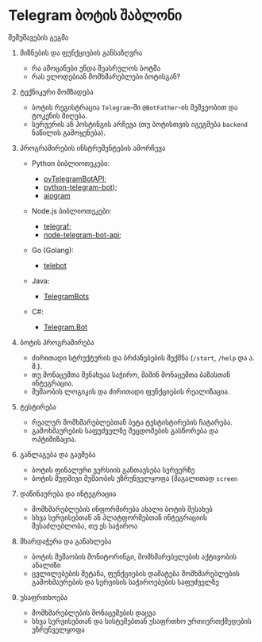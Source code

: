 #  Telegram ბოტის შაბლონი


შემუშავების გეგმა

1. მიზნების და ფუნქციების განსაზღვრა
   
    - რა ამოცანები უნდა შეასრულოს ბოტმა
    - რას ელოდებიან მომხმარებლები ბოტისგან?
2. ტექნიკური მომზადება

    - ბოტის რეგისტრაცია `Telegram`-ში `@BotFather`-ის მეშვეობით და ტოკენის მიღება.
    - სერვერის ან ჰოსტინგის არჩევა (თუ ბოტისთვის იგეგმება  `backend` ნაწილის გამოყენება).
3. პროგრამირების ინსტრუმენტების ამორჩევა

    - Python ბიბლიოთეკები:
      - [pyTelegramBotAPI](https://github.com/eternnoir/pyTelegramBotAPI);
      - [python-telegram-bot](https://github.com/python-telegram-bot/python-telegram-bot));
      - [aiogram](https://github.com/aiogram/aiogram)
  
    - Node.js ბიბლიოთეკები:
      -  [telegraf](https://github.com/telegraf/telegraf);
      -  [node-telegram-bot-api](https://github.com/yagop/node-telegram-bot-api);
  
    - Go (Golang):
      - [telebot](https://github.com/tucnak/telebot)

    - Java:
      - [TelegramBots](https://github.com/rubenlagus/TelegramBots)

    - C#:
      - [Telegram.Bot](https://github.com/TelegramBots/Telegram.Bot)

4. ბოტის პროგრამირება
   
     - ძირითადი სტრუქტურის და ბრძანებების შექმნა (`/start`, `/help` და ა. შ.).
     - თუ მონაცემთა შენახვაა საჭირო, მაშინ მონაცემთა ბაზასთან ინტეგრაცია.
     - მუშაობის ლოგიკის და ძირითადი ფუნქციების რეალიზაცია.
5. ტესტირება
   
     - რეალურ მომხმარებლებთან ბეტა ტესტისტირების ჩატარება.
     - გამოხმაურების საფუძველზე შეცდომების გასწორება და ოპტიმიზაცია.
6. განლაგება და გავშება

   - ბოტის ფინალური ვერსიის განთავსება სერვერზე
   - ბოტის მუდმივი მუშაობის უზრუნველყოფა (მაგალითად `screen`
7. დაწინაურება და ინტეგრაცია
    
   - მომხმარებლების ინფორმირება ახალი ბოტის შესახებ
   - სხვა სერვისებთან ან პლატფორმებთან ინტეგრაციის შესაძლებლობა, თუ ეს საჭიროა
8. მხარდაჭერა და განახლება
    
    - ბოტის მუშაობის მონიტორინგი, მომხმარებელების აქტივობის ანალიზი
    - ცვლილებების შეტანა, ფუნქციების დამატება მომხმარებლების გამოხმაურების და სერვისის საჭიროებების საფუძველზე
9. უსაფრთხოება

    - მომხმარებლების მონაცემების დაცვა
    - სხვა სერვისებთან და სისტემებთან უსაფრთხო ურთიერთქმედების უზრუნველყოფა
